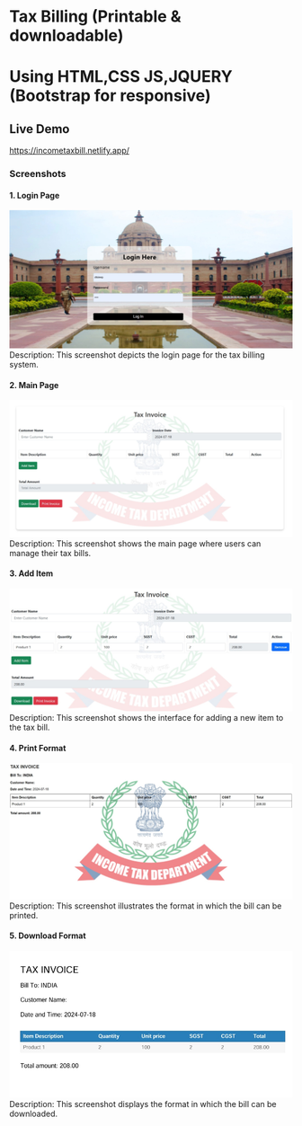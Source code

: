 # Tax Billing (Printable & downloadable)
# Using HTML,CSS JS,JQUERY (Bootstrap for responsive)
## Live Demo
https://incometaxbill.netlify.app/
### Screenshots

#### 1. Login Page
![Login Page](assets/images/loginpage.jpg)
Description: This screenshot depicts the login page for the tax billing system.

#### 2. Main Page
![Main Page](assets/images/mainpage.jpg)
Description: This screenshot shows the main page where users can manage their tax bills.

#### 3. Add Item
![Add Item](assets/images/additem.jpg)
Description: This screenshot shows the interface for adding a new item to the tax bill.

#### 4. Print Format
![Print Format](assets/images/printformat.jpg)
Description: This screenshot illustrates the format in which the bill can be printed.

#### 5. Download Format
![Download Format](assets/images/downloadformat.jpg)
Description: This screenshot displays the format in which the bill can be downloaded.
